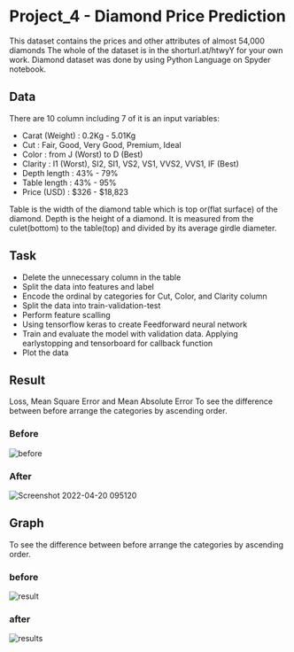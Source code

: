 # Project_4 - Diamond Price Prediction
This dataset contains the prices and other attributes of almost 54,000 diamonds
The whole of the dataset is in the shorturl.at/htwyY for your own work.
Diamond dataset was done by using Python Language on Spyder notebook.

## Data
There are 10 column including 7 of it is an input variables:
- Carat (Weight) : 0.2Kg - 5.01Kg
- Cut : Fair, Good, Very Good, Premium, Ideal
- Color : from J (Worst) to D (Best)
- Clarity : I1 (Worst), SI2, SI1, VS2, VS1, VVS2, VVS1, IF (Best)
- Depth length : 43% - 79%
- Table length : 43% - 95%
- Price (USD) : $326 - $18,823

Table is the width of the diamond table which is top or(flat surface) of the diamond.
Depth is the height of a diamond. It is measured from the culet(bottom) to the table(top) 
and divided by its average girdle diameter.

## Task
- Delete the unnecessary column in the table
- Split the data into features and label
- Encode the ordinal by categories for Cut, Color, and Clarity column
- Split the data into train-validation-test
- Perform feature scalling
- Using tensorflow keras to create Feedforward neural network
- Train and evaluate the model with validation data. Applying earlystopping and tensorboard for callback function
- Plot the data 

## Result
Loss, Mean Square Error and Mean Absolute Error
To see the difference between before arrange the categories by ascending order. 
### Before
![before](https://user-images.githubusercontent.com/85603599/164148746-8b4904ec-dd1d-47a9-9b87-0b98331dc2b8.jpg)
### After
![Screenshot 2022-04-20 095120](https://user-images.githubusercontent.com/85603599/164148853-c4edfcb2-6170-458a-8c51-6da0558a5d80.jpg)


## Graph
To see the difference between before arrange the categories by ascending order.
### before
![result](https://user-images.githubusercontent.com/85603599/164147271-49458ff4-de6c-460c-bdef-0e0a5529ebde.png)
### after
![results](https://user-images.githubusercontent.com/85603599/164147093-29448245-ee84-4496-897c-22dda4b799e7.png)


